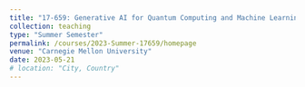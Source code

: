 ```yaml
---
title: "17-659: Generative AI for Quantum Computing and Machine Learning Software Implementations"
collection: teaching
type: "Summer Semester"
permalink: /courses/2023-Summer-17659/homepage
venue: "Carnegie Mellon University"
date: 2023-05-21
# location: "City, Country"
---
```

